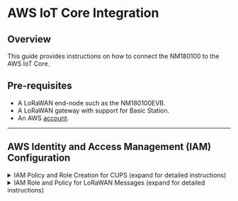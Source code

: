 # AWS IoT Core Integration

## Overview
This guide provides instructions on how to connect the NM180100 to the AWS IoT Core.

## Pre-requisites
* A LoRaWAN end-node such as the NM180100EVB.
* A LoRaWAN gateway with support for Basic Station. 
* An AWS <a href="https://signin.aws.amazon.com">account</a>.

---

## AWS Identity and Access Management (IAM) Configuration

<details>

<summary> IAM Policy and Role Creation for CUPS (expand for detailed instructions) </summary>

### IAM Policy and Role Creation for CUPS
#### Overview
This section outlines the steps to allow the Configuration and Update Server (CUPS) to handle wireless gateway credentials.  This procedure only needs to be done once and must be performed before a LoRaWAN gateway can be added to the AWS IoT Core.

#### Setup Policy
1. Login to AWS and type IAM in the search bar at the top.
2. Select **IAM** in the search result to access the IAM console.
3. In the IAM console, select **Policies** in the left menu bar.
4. In the search box next to **Filter policies**, enter ``AWSIotWirelessGatewayCertManager``.
5. If the search result is empty, click on **Create policy** and continue with the next step.  Otherwise skip to [Setup Role](#setup-role)
6. Select the **JSON** tab and replace the content with the following:
```
{
    "Version": "2012-10-17",
    "Statement": [
        {
            "Sid": "IoTWirelessGatewayCertManager",
            "Effect": "Allow",
            "Action": [
                "iot:CreateKeysAndCertificate",
                "iot:DescribeCertificate",
                "iot:ListCertificates",
                "iot:RegisterCertificate"
            ],
            "Resource": "*"
        }
    ]
}
```
7. Click on **Next: Tags** and then **Next: Review**.
8. On the Review policy page and in text box next to **Name**, enter ``AWSIotWirelessGatewayCertManager``.
9. Select **Create policy** and a confirmation message pops up showing that the policy has been created. 

#### Setup Role
10. Back in the IAM console, select **Roles** in the left menu bar.
11. Click on **Create role** at the top right corner.
12. On the Create role page, choose **Another AWS account**.
13. Enter your account ID in the **Account ID** text box.
14. Select **Next Permissions**.
15. In the search box next to **Filter policies**, enter ``AWSIotWirelessGatewayCertManager``.
16. Select the policy by clicking on the checkbox.  Select **Next: Tags** and then **Next: Review**.
17. In the textbox beside **Role name**, enter ``IotWirelessGatewayCertManagerRole``.  Note that this must have a different name than the policy name.
18. Select **Create role**

#### Update Trust Relationship
19. Back in the IAM console, select **Roles** again.
20. Enter ``IotWirelessGatewayCertManagerRole`` in the search box.
21. Choose **IotWirelessGatewayCertManagerRole** in the result to edit the role.
22. Select the **Trust relationships** tab, and click on **Edit trust relationship**.
23. Replace the content in the **Policy Document** with the following:
```
{
    "Version": "2012-10-17",
    "Statement": [
        {
            "Effect": "Allow",
            "Principal": {
                "Service": "iotwireless.amazonaws.com"
            },
            "Action": "sts:AssumeRole"
        }
    ]
}
```
24. Click **Update Trust Policy** to save your changes and exit.

</details>

<details>
<summary> IAM Role and Policy for LoRaWAN Messages (expand for detailed instructions) </summary>

### IAM Policy and Role for LoRaWAN Messages

#### Overview
This section outlines the steps needed to create the role and policy needed to publish messages to AWS IoT.

#### Setup Policy
1. In the IAM console, select **Policies** in the left menu bar.
2. Click on **Create policy**.
3. Select the **JSON** tab and replace the existing content with the following:
```
{
    "Version": "2012-10-17",
    "Statement": [
        {
            "Effect": "Allow",
            "Action": [
                "iot:DescribeEndpoint",
                "iot:Publish"
            ],
            "Resource": "*"
        }
    ]
}
```
4. Click on **Next: Tags** and then **Next: Review**.
5. On the Review policy page and in text box next to **Name**, enter a name of your choice.  In this example, we will use ``demo_destination_policy``.
6. Select **Create policy** and a confirmation message pops up showing that the policy has been created. 

#### Setup Role
7. Back in the IAM console, select **Roles** in the left menu bar.
8. Click on **Create role** at the top right corner.
9. On the Create role page, choose **Another AWS account**.
10. Enter your account ID in the **Account ID** text box.
11. Select **Next Permissions**.
12. In the search box next to **Filter policies**, enter ``demo_destination_policy`` or the name that you have choosen during the policy creation step.
13. Select the policy by clicking on the checkbox.  Select **Next: Tags** and then **Next: Review**.
14. In the textbox beside **Role name**, enter a name of your choice.  In this example, we will use ``demo_destination_role``.
18. Select **Create role** and a confirmation message will show indicating that the role has been created.

#### Update Trust Relationship
19. Back in the IAM console, select **Roles** again.
20. Enter ``demo_destination_role`` in the search box or the name that you have choosen in the previous section.
21. Choose **demo_destination_role** in the result to edit the role.
22. Select the **Trust relationships** tab, and click on **Edit trust relationship**.
23. Replace the content in the **Policy Document** with the following:
```
{
    "Version": "2012-10-17",
    "Statement": [
        {
            "Effect": "Allow",
            "Principal": {
                "Service": "iotwireless.amazonaws.com"
            },
            "Action": "sts:AssumeRole",
            "Condition": {}
        }
    ]
}
```
24. Click **Update Trust Policy** to save your changes and exit.

</details>